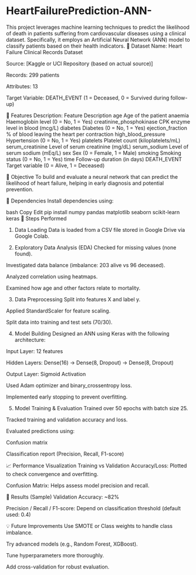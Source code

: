 # HeartFailurePrediction-ANN-
This project leverages machine learning techniques to predict the likelihood of death in patients suffering from cardiovascular diseases using a clinical dataset. Specifically, it employs an Artificial Neural Network (ANN) model to classify patients based on their health indicators.
📁 Dataset
Name: Heart Failure Clinical Records Dataset

Source: [Kaggle or UCI Repository (based on actual source)]

Records: 299 patients

Attributes: 13

Target Variable: DEATH_EVENT (1 = Deceased, 0 = Survived during follow-up)

💉 Features Description:
Feature	Description
age	Age of the patient
anaemia	Haemoglobin level (0 = No, 1 = Yes)
creatinine_phosphokinase	CPK enzyme level in blood (mcg/L)
diabetes	Diabetes (0 = No, 1 = Yes)
ejection_fraction	% of blood leaving the heart per contraction
high_blood_pressure	Hypertension (0 = No, 1 = Yes)
platelets	Platelet count (kiloplatelets/mL)
serum_creatinine	Level of serum creatinine (mg/dL)
serum_sodium	Level of serum sodium (mEq/L)
sex	Sex (0 = Female, 1 = Male)
smoking	Smoking status (0 = No, 1 = Yes)
time	Follow-up duration (in days)
DEATH_EVENT	Target variable (0 = Alive, 1 = Deceased)

🧠 Objective
To build and evaluate a neural network that can predict the likelihood of heart failure, helping in early diagnosis and potential prevention.

🧪 Dependencies
Install dependencies using:

bash
Copy
Edit
pip install numpy pandas matplotlib seaborn scikit-learn keras
📌 Steps Performed
1. Data Loading
Data is loaded from a CSV file stored in Google Drive via Google Colab.

2. Exploratory Data Analysis (EDA)
Checked for missing values (none found).

Investigated data balance (imbalance: 203 alive vs 96 deceased).

Analyzed correlation using heatmaps.

Examined how age and other factors relate to mortality.

3. Data Preprocessing
Split into features X and label y.

Applied StandardScaler for feature scaling.

Split data into training and test sets (70/30).

4. Model Building
Designed an ANN using Keras with the following architecture:

Input Layer: 12 features

Hidden Layers: Dense(16) → Dense(8, Dropout) → Dense(8, Dropout)

Output Layer: Sigmoid Activation

Used Adam optimizer and binary_crossentropy loss.

Implemented early stopping to prevent overfitting.

5. Model Training & Evaluation
Trained over 50 epochs with batch size 25.

Tracked training and validation accuracy and loss.

Evaluated predictions using:

Confusion matrix

Classification report (Precision, Recall, F1-score)

📈 Performance Visualization
Training vs Validation Accuracy/Loss:
Plotted to check convergence and overfitting.

Confusion Matrix:
Helps assess model precision and recall.

📌 Results (Sample)
Validation Accuracy: ~82%

Precision / Recall / F1-score: Depend on classification threshold (default used: 0.4)

💡 Future Improvements
Use SMOTE or Class weights to handle class imbalance.

Try advanced models (e.g., Random Forest, XGBoost).

Tune hyperparameters more thoroughly.

Add cross-validation for robust evaluation.
